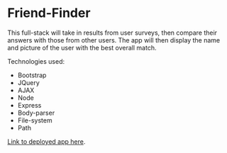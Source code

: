 # Friend-Finder

This full-stack  will take in results from user surveys, then compare their answers with those from other users. The app will then display the name and picture of the user with the best overall match.   

Technologies used:
- Bootstrap
- JQuery
- AJAX
- Node
- Express
- Body-parser
- File-system
- Path

[Link to deployed app here](https://whispering-journey-81034.herokuapp.com/).